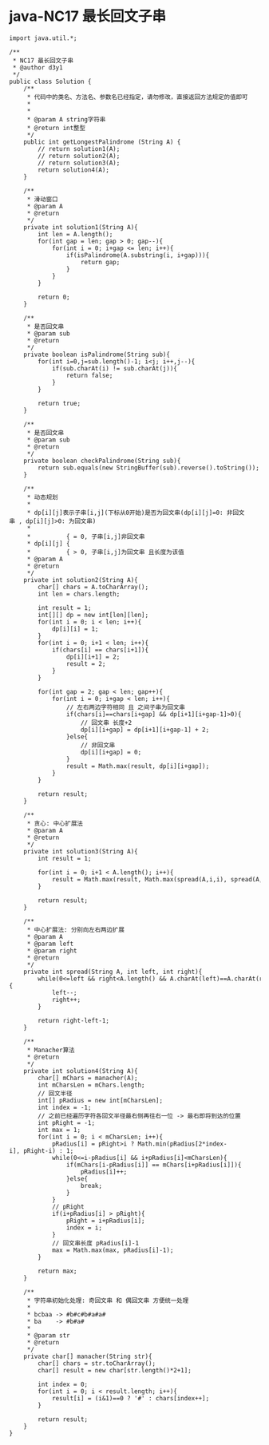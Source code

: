 # java-NC17 最长回文子串


    import java.util.*;
    
    /**
     * NC17 最长回文子串
     * @author d3y1
     */
    public class Solution {
        /**
         * 代码中的类名、方法名、参数名已经指定，请勿修改，直接返回方法规定的值即可
         *
         *
         * @param A string字符串
         * @return int整型
         */
        public int getLongestPalindrome (String A) {
            // return solution1(A);
            // return solution2(A);
            // return solution3(A);
            return solution4(A);
        }
    
        /**
         * 滑动窗口
         * @param A
         * @return
         */
        private int solution1(String A){
            int len = A.length();
            for(int gap = len; gap > 0; gap--){
                for(int i = 0; i+gap <= len; i++){
                    if(isPalindrome(A.substring(i, i+gap))){
                        return gap;
                    }
                }
            }
    
            return 0;
        }
    
        /**
         * 是否回文串
         * @param sub
         * @return
         */
        private boolean isPalindrome(String sub){
            for(int i=0,j=sub.length()-1; i<j; i++,j--){
                if(sub.charAt(i) != sub.charAt(j)){
                    return false;
                }
            }
    
            return true;
        }
    
        /**
         * 是否回文串
         * @param sub
         * @return
         */
        private boolean checkPalindrome(String sub){
            return sub.equals(new StringBuffer(sub).reverse().toString());
        }
    
        /**
         * 动态规划
         *
         * dp[i][j]表示子串[i,j](下标从0开始)是否为回文串(dp[i][j]=0: 非回文串 , dp[i][j]>0: 为回文串)
         *
         *          { = 0, 子串[i,j]非回文串
         * dp[i][j] {
         *          { > 0, 子串[i,j]为回文串 且长度为该值
         * @param A
         * @return
         */
        private int solution2(String A){
            char[] chars = A.toCharArray();
            int len = chars.length;
    
            int result = 1;
            int[][] dp = new int[len][len];
            for(int i = 0; i < len; i++){
                dp[i][i] = 1;
            }
            for(int i = 0; i+1 < len; i++){
                if(chars[i] == chars[i+1]){
                    dp[i][i+1] = 2;
                    result = 2;
                }
            }
    
            for(int gap = 2; gap < len; gap++){
                for(int i = 0; i+gap < len; i++){
                    // 左右两边字符相同 且 之间子串为回文串
                    if(chars[i]==chars[i+gap] && dp[i+1][i+gap-1]>0){
                        // 回文串 长度+2
                        dp[i][i+gap] = dp[i+1][i+gap-1] + 2;
                    }else{
                        // 非回文串
                        dp[i][i+gap] = 0;
                    }
                    result = Math.max(result, dp[i][i+gap]);
                }
            }
    
            return result;
        }
    
        /**
         * 贪心: 中心扩展法
         * @param A
         * @return
         */
        private int solution3(String A){
            int result = 1;
    
            for(int i = 0; i+1 < A.length(); i++){
                result = Math.max(result, Math.max(spread(A,i,i), spread(A,i,i+1)));
            }
    
            return result;
        }
    
        /**
         * 中心扩展法: 分别向左右两边扩展
         * @param A
         * @param left
         * @param right
         * @return
         */
        private int spread(String A, int left, int right){
            while(0<=left && right<A.length() && A.charAt(left)==A.charAt(right)){
                left--;
                right++;
            }
    
            return right-left-1;
        }
    
        /**
         * Manacher算法
         * @return
         */
        private int solution4(String A){
            char[] mChars = manacher(A);
            int mCharsLen = mChars.length;
            // 回文半径
            int[] pRadius = new int[mCharsLen];
            int index = -1;
            // 之前已经遍历字符各回文半径最右侧再往右一位 -> 最右即将到达的位置
            int pRight = -1;
            int max = 1;
            for(int i = 0; i < mCharsLen; i++){
                pRadius[i] = pRight>i ? Math.min(pRadius[2*index-i], pRight-i) : 1;
                while(0<=i-pRadius[i] && i+pRadius[i]<mCharsLen){
                    if(mChars[i-pRadius[i]] == mChars[i+pRadius[i]]){
                        pRadius[i]++;
                    }else{
                        break;
                    }
                }
                // pRight
                if(i+pRadius[i] > pRight){
                    pRight = i+pRadius[i];
                    index = i;
                }
                // 回文串长度 pRadius[i]-1
                max = Math.max(max, pRadius[i]-1);
            }
    
            return max;
        }
    
        /**
         * 字符串初始化处理: 奇回文串 和 偶回文串 方便统一处理
         *
         * bcbaa -> #b#c#b#a#a#
         * ba    -> #b#a#
         *
         * @param str
         * @return
         */
        private char[] manacher(String str){
            char[] chars = str.toCharArray();
            char[] result = new char[str.length()*2+1];
    
            int index = 0;
            for(int i = 0; i < result.length; i++){
                result[i] = (i&1)==0 ? '#' : chars[index++];
            }
    
            return result;
        }
    }

  

